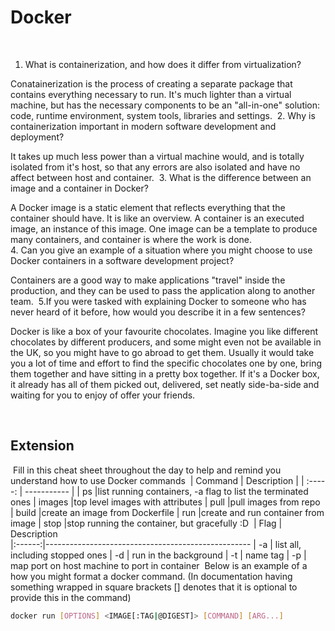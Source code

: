 # Docker
​
1. What is containerization, and how does it differ from virtualization?

Conatainerization is the process of creating a separate package that contains everything necessary to run. It's much lighter than a virtual machine, but has the necessary components to be an "all-in-one" solution: code, runtime environment, system tools, libraries and settings. 
​
2. Why is containerization important in modern software development and deployment?

It takes up much less power than a virtual machine would, and is totally isolated from it's host, so that any errors are also isolated and have no affect between host and container. 
​
3. What is the difference between an image and a container in Docker?

A Docker image is a static element that reflects everything that the container should have. It is like an overview. A container is an executed image, an instance of this image. One image can be a template to produce many containers, and container is where the work is done.  
​
4. Can you give an example of a situation where you might choose to use Docker containers in a software development project?

Containers are a good way to make applications "travel" inside the production, and they can be used to pass the application along to another team. 
​
5.If you were tasked with explaining Docker to someone who has never heard of it before, how would you describe it in a few sentences?

Docker is like a box of your favourite chocolates. Imagine you like different chocolates by different producers, and some might even not be available in the UK, so you might have to go abroad to get them. Usually it would take you a lot of time and effort to find the specific chocolates one by one, bring them together and have sitting in a pretty box together. If it's a Docker box, it already has all of them picked out, delivered, set neatly side-ba-side and waiting for you to enjoy of offer your friends. 

​
## Extension
​
Fill in this cheat sheet throughout the day to help and remind you understand how to use Docker commands
​
| Command | Description |
| :-----: | ----------- |
|   ps    |list running containers, -a flag to list the terminated ones 
| images  |top level images with attributes
|  pull   |pull images from repo
|  build  |create an image from Dockerfile
|   run   |create and run container from image
|  stop   |stop running the container, but gracefully :D 
​
| Flag | Description  
|:------:|---------------------------------------------------
| -a | list all, including stopped ones
| -d | run in the background
| -t | name tag
| -p | map port on host machine to port in container 
​
Below is an example of a how you might format a docker command. (In documentation having something wrapped in square brackets [] denotes that it is optional to provide this in the command)
​
```bash
docker run [OPTIONS] <IMAGE[:TAG|@DIGEST]> [COMMAND] [ARG...]